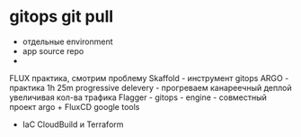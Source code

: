# gitops git pull
 - отдельные environment
 - app source repo
 - 
FLUX практика, смотрим проблему
Skaffold - инструмент gitops
ARGO - практика 1h 25m
        progressive delevery - прогреваем канареечный деплой увеличивая кол-ва трафика
Flagger - 
gitops - engine - совместный проект argo + FluxCD
google tools
 - IaC CloudBuild и Terraform
  
